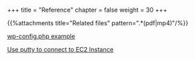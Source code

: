+++
title = "Reference"
chapter = false
weight = 30
+++

{{%attachments title="Related files" pattern=".*(pdf|mp4)"/%}}


[wp-config.php example](https://gist.github.com/hhh2012aa/6bdec9cca9ed1b9c2b6b0888a9f67e2c)

[Use putty to connect to EC2 Instance](https://github.com/snese/general-webapps-workshop/blob/main/content/Reference/putty_setup.pdf)
